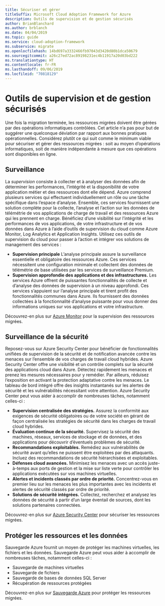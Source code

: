 ```yaml
---
title: Sécuriser et gérer
titleSuffix: Microsoft Cloud Adoption Framework for Azure
description: Outils de supervision et de gestion sécurisés
author: BrianBlanchard
ms.author: brblanch
ms.date: 04/04/2019
ms.topic: guide
ms.service: cloud-adoption-framework
ms.subservice: migrate
ms.openlocfilehash: 14bd697a3332466fb97043d3420d80b1dca50679
ms.sourcegitcommit: a26c27ed72ac89198231ec4b11917a20d03bd222
ms.translationtype: HT
ms.contentlocale: fr-FR
ms.lasthandoff: 09/06/2019
ms.locfileid: "70818129"
---
```

# <a name="secure-monitoring-and-management-tools"></a>Outils de supervision et de gestion sécurisés

Une fois la migration terminée, les ressources migrées doivent être gérées par des opérations informatiques contrôlées. Cet article n’a pas pour but de suggérer une quelconque déviation par rapport aux bonnes pratiques opérationnelles. Considérez plutôt ce qui suit comme le minimum viable pour sécuriser et gérer des ressources migrées : soit au moyen d’opérations informatiques, soit de manière indépendante à mesure que ces opérations sont disponibles en ligne.

## <a name="monitoring"></a>Surveillance

La *supervision* consiste à collecter et à analyser des données afin de déterminer les performances, l’intégrité et la disponibilité de votre application métier et des ressources dont elle dépend. Azure comprend plusieurs services qui effectuent individuellement un rôle ou une tâche spécifique dans l’espace d’analyse. Ensemble, ces services fournissent une solution complète pour la collecte, l’analyse et l’action sur les données de télémétrie de vos applications de charge de travail et des ressources Azure qui les prennent en charge. Bénéficiez d’une visibilité sur l’intégrité et les performances de vos applications, de votre infrastructure et de vos données dans Azure à l’aide d’outils de supervision du cloud comme Azure Monitor, Log Analytics et Application Insights. Utilisez ces outils de supervision du cloud pour passer à l’action et intégrer vos solutions de management des services :

- **Supervision principale** L’analyse principale assure la surveillance essentielle et obligatoire des ressources Azure. Ces services nécessitent une configuration minimale et collectent des données de télémétrie de base utilisées par les services de surveillance Premium.
- **Supervision approfondie des applications et des infrastructures.** Les services Azure offrent de puissantes fonctionnalités de collecte et d’analyse des données de supervision à un niveau approfondi. Ces services s’appuient sur l’analyse principale et tirent profit des fonctionnalités communes dans Azure. Ils fournissent des données collectées à la fonctionnalité d’analyse puissante pour vous donner des informations uniques sur vos applications et votre infrastructure.

Découvrez-en plus sur [Azure Monitor](/azure/azure-monitor/overview) pour la supervision des ressources migrées.

## <a name="security-monitoring"></a>Surveillance de la sécurité

Reposez-vous sur Azure Security Center pour bénéficier de fonctionnalités unifiées de supervision de la sécurité et de notification avancée contre les menaces sur l’ensemble de vos charges de travail cloud hybrides. Azure Security Center offre une visibilité et un contrôle complets sur la sécurité des applications cloud dans Azure. Détectez rapidement les menaces et prenez les mesures nécessaires pour y remédier. Par ailleurs, réduisez l’exposition en activant la protection adaptative contre les menaces. Le tableau de bord intégré offre des insights instantanés sur les alertes de sécurité et les vulnérabilités nécessitant votre attention. Azure Security Center peut vous aider à accomplir de nombreuses tâches, notamment celles-ci :

- **Supervision centralisée des stratégies.** Assurez la conformité aux exigences de sécurité obligatoires ou de votre société en gérant de façon centralisée les stratégies de sécurité dans les charges de travail cloud hybrides.
- **Évaluation continue de la sécurité.** Supervisez la sécurité des machines, réseaux, services de stockage et de données, et des applications pour découvrir d’éventuels problèmes de sécurité.
- **Recommandations exploitables.** Remédiez aux vulnérabilités de sécurité avant qu’elles ne puissent être exploitées par des attaquants. Incluez des recommandations de sécurité hiérarchisées et exploitables.
- **Défenses cloud avancées.** Minimisez les menaces avec un accès juste-à-temps aux ports de gestion et la mise sur liste verte pour contrôler les applications exécutées sur vos machines virtuelles.
- **Alertes et incidents classés par ordre de priorité.** Concentrez-vous en premier lieu sur les menaces les plus importantes avec les incidents et alertes de sécurité classés par ordre de priorité.
- **Solutions de sécurité intégrées.** Collectez, recherchez et analysez les données de sécurité à partir d’un large éventail de sources, dont les solutions partenaires connectées.

Découvrez-en plus sur [Azure Security Center](/azure/security-center) pour sécuriser les ressources migrées.

## <a name="protect-assets-and-data"></a>Protéger les ressources et les données

Sauvegarde Azure fournit un moyen de protéger les machines virtuelles, les fichiers et les données. Sauvegarde Azure peut vous aider à accomplir de nombreuses tâches, notamment celles-ci :

- Sauvegarde de machines virtuelles
- Sauvegarde de fichiers
- Sauvegarde de bases de données SQL Server
- Récupération de ressources protégées

Découvrez-en plus sur [Sauvegarde Azure](/azure/backup) pour protéger les ressources migrées.
